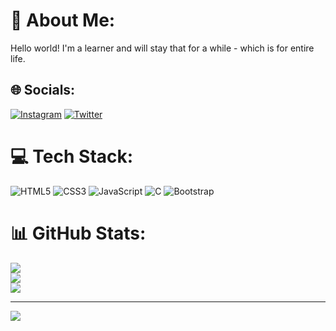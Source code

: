 # 💫 About Me:
Hello world! I'm a learner and will stay that for a while - which is for entire life.<br>


## 🌐 Socials:
[![Instagram](https://img.shields.io/badge/Instagram-%23E4405F.svg?logo=Instagram&logoColor=white)](https://instagram.com/prashant.jerk) [![Twitter](https://img.shields.io/badge/Twitter-%231DA1F2.svg?logo=Twitter&logoColor=white)](https://twitter.com/prashantjerk) 

# 💻 Tech Stack:
![HTML5](https://img.shields.io/badge/html5-%23E34F26.svg?style=flat&logo=html5&logoColor=white) ![CSS3](https://img.shields.io/badge/css3-%231572B6.svg?style=flat&logo=css3&logoColor=white) ![JavaScript](https://img.shields.io/badge/javascript-%23323330.svg?style=flat&logo=javascript&logoColor=%23F7DF1E) ![C](https://img.shields.io/badge/c-%2300599C.svg?style=flat&logo=c&logoColor=white) ![Bootstrap](https://img.shields.io/badge/bootstrap-%23563D7C.svg?style=flat&logo=bootstrap&logoColor=white)
# 📊 GitHub Stats:
![](https://github-readme-stats.vercel.app/api?username=prashantjerk&theme=tokyonight&hide_border=false&include_all_commits=false&count_private=false)<br/>
![](https://github-readme-streak-stats.herokuapp.com/?user=prashantjerk&theme=tokyonight&hide_border=false)<br/>
![](https://github-readme-stats.vercel.app/api/top-langs/?username=prashantjerk&theme=tokyonight&hide_border=false&include_all_commits=false&count_private=false&layout=compact)

---
[![](https://visitcount.itsvg.in/api?id=prashantjerk&icon=0&color=0)](https://visitcount.itsvg.in)

<!-- Proudly created with GPRM ( https://gprm.itsvg.in ) -->
